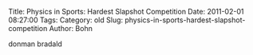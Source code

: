 Title: Physics in Sports: Hardest Slapshot Competition
Date: 2011-02-01 08:27:00
Tags: 
Category: old
Slug: physics-in-sports-hardest-slapshot-competition
Author: Bohn

donman bradald


